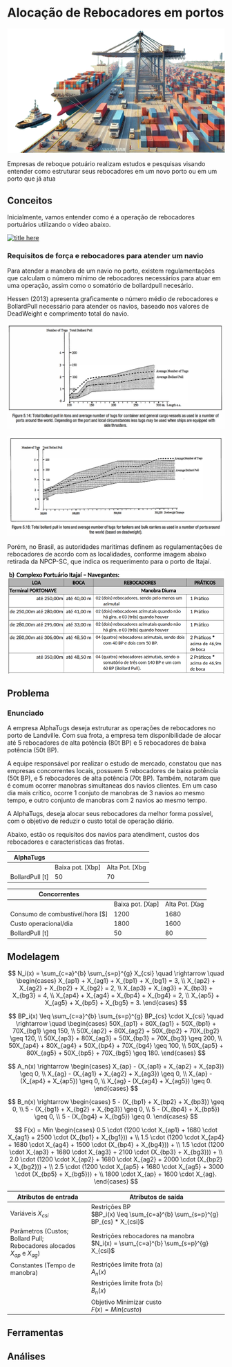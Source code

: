 # Alocação de Rebocadores em portos

![Port](images/Port.png)

Empresas de reboque potuário realizam estudos e pesquisas visando entender como estruturar seus rebocadores em um novo porto ou em um porto que já atua

## Conceitos
Inicialmente, vamos entender como é  a operação de rebocadores portuários utilizando o vídeo abaixo.

[![title here](https://img.youtube.com/vi/9vzHKRu-wAk/0.jpg)](https://www.youtube.com/watch?v=9vzHKRu-wAk)

### Requisitos de força e rebocadores para atender um navio

Para atender a manobra de um navio no porto, existem regulamentações que calculam o número mínimo de rebocadores necessários para atuar em uma operação, assim como o somatório de bollardpull necesário.

Hessen (2013) apresenta graficamente o número médio de rebocadores e BollardPull necessário para atender os navios, baseado nos valores de DeadWeight e comprimento total do navio.

![BollardPull_vs_Length](images/BP_length.png)

![BollardPull_vs_DeadWeight](images/BP_dw.png)

Porém, no Brasil, as autoridades maritimas definem as regulamentações de rebocadores de acordo com as localidades, conforme imagem abaixo retirada da NPCP-SC, que indica os requerimento para o porto de Itajaí.

![NPCPSC](images/NPCPSC.png)


## Problema

### Enunciado

A empresa AlphaTugs deseja estruturar as operações de rebocadores no porto de Landville. Com sua frota, a empresa tem disponibilidade de alocar até 5 rebocadores de alta potência (80t BP) e 5 rebocadores de baixa potência (50t BP).

A equipe responsável por realizar o estudo de mercado, constatou que nas empresas concorrentes locais, possuem 5 rebocadores de baixa potência (50t BP), e 5 rebocadores de alta potência (70t BP). Também, notaram que é comum ocorrer manobras simultaneas dos navios clientes. Em um caso dia mais crítico, ocorre 1 conjuto de manobras de 3 navios ao mesmo tempo, e outro conjunto de manobras com 2 navios ao mesmo tempo.

A AlphaTugs, deseja alocar seus rebocadores da melhor forma possível, com o objetivo de reduzir o custo total de operação diário.

Abaixo, estão os requisitos dos navios para atendiment, custos dos rebocadores e caracteristicas das frotas.

|**AlphaTugs**|||
|-------------|-------------|-------------|
||Baixa pot. [Xbp]|Alta Pot. [Xbg|
|BollardPull [t]|50|70|

|**Concorrentes**|||
|-------------|-------------|-------------|
||Baixa pot. [Xap]|Alta Pot. [Xag|
|Consumo de combustível/hora [$]|1200|1680|
|Custo operacional/dia|1800|1600|
|BollardPull [t]|50|80|



## Modelagem

$$
N_i(x) = \sum_{c=a}^{b} \sum_{s=p}^{g} X_{csi} \quad \rightarrow \quad
\begin{cases} 
X_{ap1} + X_{ag1} + X_{bp1} + X_{bg1} = 3, \\
X_{ap2} + X_{ag2} + X_{bp2} + X_{bg2} = 2, \\
X_{ap3} + X_{ag3} + X_{bp3} + X_{bg3} = 4, \\
X_{ap4} + X_{ag4} + X_{bp4} + X_{bg4} = 2, \\
X_{ap5} + X_{ag5} + X_{bp5} + X_{bg5} = 3.
\end{cases}
$$

$$
BP_i(x) \leq \sum_{c=a}^{b} \sum_{s=p}^{g} BP_{cs} \cdot X_{csi} \quad \rightarrow \quad
\begin{cases}
50X_{ap1} + 80X_{ag1} + 50X_{bp1} + 70X_{bg1} \geq 150, \\
50X_{ap2} + 80X_{ag2} + 50X_{bp2} + 70X_{bg2} \geq 120, \\
50X_{ap3} + 80X_{ag3} + 50X_{bp3} + 70X_{bg3} \geq 200, \\
50X_{ap4} + 80X_{ag4} + 50X_{bp4} + 70X_{bg4} \geq 100, \\
50X_{ap5} + 80X_{ag5} + 50X_{bp5} + 70X_{bg5} \geq 180.
\end{cases}
$$

$$
A_n(x) \rightarrow 
\begin{cases}
X_{ap} - (X_{ap1} + X_{ap2} + X_{ap3}) \geq 0, \\
X_{ag} - (X_{ag1} + X_{ag2} + X_{ag3}) \geq 0, \\
X_{ap} - (X_{ap4} + X_{ap5}) \geq 0, \\
X_{ag} - (X_{ag4} + X_{ag5}) \geq 0.
\end{cases}
$$


$$
B_n(x) \rightarrow 
\begin{cases}
5 - (X_{bp1} + X_{bp2} + X_{bp3}) \geq 0, \\
5 - (X_{bg1} + X_{bg2} + X_{bg3}) \geq 0, \\
5 - (X_{bp4} + X_{bp5}) \geq 0, \\
5 - (X_{bg4} + X_{bg5}) \geq 0.
\end{cases}
$$

$$
F(x) = Min 
\begin{cases}
0.5 \cdot (1200 \cdot X_{ap1} + 1680 \cdot X_{ag1} + 2500 \cdot (X_{bp1} + X_{bg1})) + \\
1.5 \cdot (1200 \cdot X_{ap4} + 1680 \cdot X_{ag4} + 1500 \cdot (X_{bp4} + X_{bg4})) + \\
1.5 \cdot (1200 \cdot X_{ap3} + 1680 \cdot X_{ag3} + 2100 \cdot (X_{bp3} + X_{bg3})) + \\
2.0 \cdot (1200 \cdot X_{ap2} + 1680 \cdot X_{ag2} + 2000 \cdot (X_{bp2} + X_{bg2})) + \\
2.5 \cdot (1200 \cdot X_{ap5} + 1680 \cdot X_{ag5} + 3000 \cdot (X_{bp5} + X_{bg5})) + \\ 
1800 \cdot X_{ap} + 1600 \cdot X_{ag}.
\end{cases}
$$

| Atributos de entrada | Atributos de saída |
|---------------------|-------------------|
| Variáveis $X_{csi}$ | Restrições BP<br>$BP_i(x) \leq \sum_{c=a}^{b} \sum_{s=p}^{g} BP_{cs} * X_{csi}$ |
| Parâmetros (Custos; Bollard Pull;<br>Rebocadores alocados $X_{ap}$ e $X_{ag}$) | Restrições rebocadores na manobra<br>$N_i(x) = \sum_{c=a}^{b} \sum_{s=p}^{g} X_{csi}$ |
| Constantes (Tempo de manobra) | Restrições limite frota (a)<br>$A_n(x)$ |
| | Restrições limite frota (b)<br>$B_n(x)$ |
| | Objetivo Minimizar custo<br>$F(x) = Min(custo)$ |


## Ferramentas

## Análises



